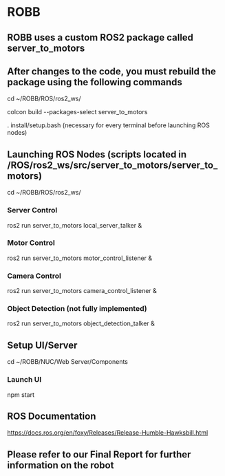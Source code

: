 # ROBB

## ROBB uses a custom ROS2 package called server_to_motors

## After changes to the code, you must rebuild the package using the following commands

cd ~/ROBB/ROS/ros2_ws/

colcon build --packages-select server_to_motors

. install/setup.bash (necessary for every terminal before launching ROS nodes)

## Launching ROS Nodes (scripts located in /ROS/ros2_ws/src/server_to_motors/server_to_motors)

cd ~/ROBB/ROS/ros2_ws/

### Server Control
ros2 run server_to_motors local_server_talker &

### Motor Control
ros2 run server_to_motors motor_control_listener &

### Camera Control
ros2 run server_to_motors camera_control_listener &

### Object Detection (not fully implemented)
ros2 run server_to_motors object_detection_talker &

## Setup UI/Server

cd ~/ROBB/NUC/Web Server/Components

### Launch UI
npm start

## ROS Documentation
https://docs.ros.org/en/foxy/Releases/Release-Humble-Hawksbill.html

## Please refer to our Final Report for further information on the robot
